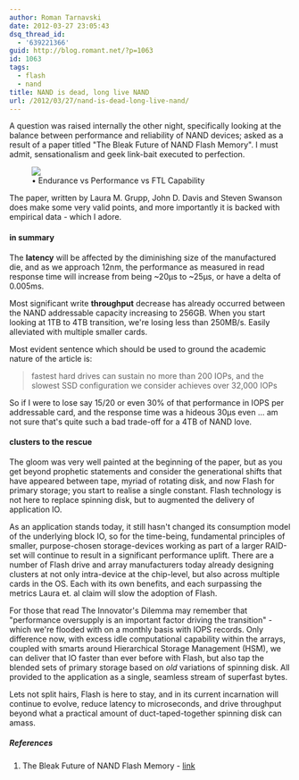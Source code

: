 ```yaml
---
author: Roman Tarnavski
date: 2012-03-27 23:05:43
dsq_thread_id:
  - '639221366'
guid: http://blog.romant.net/?p=1063
id: 1063
tags:
  - flash
  - nand
title: NAND is dead, long live NAND
url: /2012/03/27/nand-is-dead-long-live-nand/
---
```


A question was raised internally the other night, specifically looking at the balance between performance and reliability of NAND devices; asked as a result of a paper titled "The Bleak Future of NAND Flash Memory". I must admit, sensationalism and geek link-bait executed to perfection.

<figure>
  <img src="/images/2012/03/endurance-performance-ftl.png">
  <figcaption>• Endurance vs Performance vs FTL Capability</figcaption>
</figure>

The paper, written by Laura M. Grupp, John D. Davis and Steven Swanson does make some very valid points, and more importantly it is backed with empirical data - which I adore.

#### in summary

The **latency** will be affected by the diminishing size of the manufactured die, and as we approach 12nm, the performance as measured in read response time will increase from being ~20µs to ~25µs, or have a delta of 0.005ms.

Most significant write **throughput** decrease has already occurred between the NAND addressable capacity increasing to 256GB. When you start looking at 1TB to 4TB transition, we're losing less than 250MB/s. Easily alleviated with multiple smaller cards.

Most evident sentence which should be used to ground the academic nature of the article is:

> fastest hard drives can sustain no more than 200 IOPs, and the slowest SSD configuration we consider achieves over 32,000 IOPs

So if I were to lose say 15/20 or even 30% of that performance in IOPS per addressable card, and the response time was a hideous 30µs even … am not sure that's quite such a bad trade-off for a 4TB of NAND love.

#### clusters to the rescue

The gloom was very well painted at the beginning of the paper, but as you get beyond prophetic statements and consider the generational shifts that have appeared between tape, myriad of rotating disk, and now Flash for primary storage; you start to realise a single constant. Flash technology is not here to replace spinning disk, but to augmented the delivery of application IO.

As an application stands today, it still hasn't changed its consumption model of the underlying block IO, so for the time-being, fundamental principles of smaller, purpose-chosen storage-devices working as part of a larger RAID-set will continue to result in a significant performance uplift. There are a number of Flash drive and array manufacturers today already designing clusters at not only intra-device at the chip-level, but also across multiple cards in the OS. Each with its own benefits, and each surpassing the metrics Laura et. al claim will slow the adoption of Flash.

For those that read The Innovator's Dilemma may remember that "performance oversupply is an important factor driving the transition" - which we're flooded with on a monthly basis with IOPS records. Only difference now, with excess idle computational capability within the arrays, coupled with smarts around Hierarchical Storage Management (HSM), we can deliver that IO faster than ever before with Flash, but also tap the blended sets of primary storage based on _old_ variations of spinning disk. All provided to the application as a single, seamless stream of superfast bytes.

Lets not split hairs, Flash is here to stay, and in its current incarnation will continue to evolve, reduce latency to microseconds, and drive throughput beyond what a practical amount of duct-taped-together spinning disk can amass.

##### References

1. The Bleak Future of NAND Flash Memory - [link](http://cseweb.ucsd.edu/users/swanson/papers/FAST2012BleakFlash.pdf)